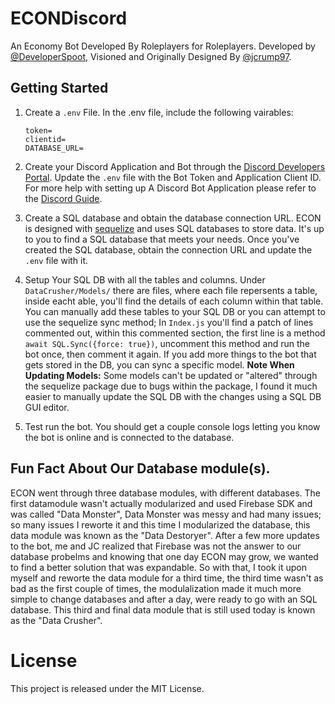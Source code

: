# ECONDiscord
An Economy Bot Developed By Roleplayers for Roleplayers. Developed by [@DeveloperSpoot](https://github.com/DeveloperSpoot), Visioned and Originally Designed By [@jcrump97](https://github.com/jcrump97).

## Getting Started
1. Create a ``.env`` File. In the .env file, include the following vairables:
   ```
   token=
   clientid=
   DATABASE_URL=
   ```

2. Create your Discord Application and Bot through the [Discord Developers Portal](https://discord.com/developers/applications). Update the ``.env`` file with the Bot Token and Application Client ID. For more help with setting up A Discord Bot Application please refer to the [Discord Guide](https://discordjs.guide/preparations/setting-up-a-bot-application.html#creating-your-bot).

3. Create a SQL database and obtain the database connection URL. ECON is designed with [sequelize](https://sequelize.org/docs/v6/getting-started/) and uses  SQL databases to store data. It's up to you to find a SQL database that meets your needs. Once you've created the SQL database, obtain the connection URL and update the ``.env`` file with it.

4. Setup Your SQL DB with all the tables and columns. Under ``DataCrusher/Models/`` there are files, where each file repersents a table, inside eacht able, you'll find the details of each column within that table. You can manually add these tables to your SQL DB or you can attempt to use the sequelize sync method; In ``Index.js`` you'll find a patch of lines commented out, within this commented section, the first line is a method ``await SQL.Sync({force: true})``, uncomment this method and run the bot once, then comment it again. If you add more things to the bot that gets stored in the DB, you can sync a specific model. **Note When Updating Models:** Some models can't be updated or "altered" through the sequelize package due to bugs within the package, I found it much easier to manually update the SQL DB with the changes using a SQL DB GUI editor.

5. Test run the bot. You should get a couple console logs letting you know the bot is online and is connected to the database.

## Fun Fact About Our Database module(s).
ECON went through three database modules, with different databases. The first datamodule wasn't actually modularized and used Firebase SDK and was called "Data Monster", Data Monster was messy and had many issues; so many issues I reworte it and this time I modularized the database, this data module was known as the "Data Destoryer". After a few more updates to the bot, me and JC realized that Firebase was not the answer to our database probelms and knowing that one day ECON may grow, we wanted to find a better solution that was expandable. So with that, I took it upon myself and reworte the data module for a third time, the third time wasn't as bad as the first couple of times, the modulalization made it much more simple to change databases and after a day, were ready to go with an SQL database. This third and final data module that is still used today is known as the "Data Crusher".

# License
This project is released under the MIT License.
